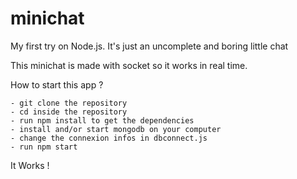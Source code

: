 # minichat
My first try on Node.js. It's just an uncomplete and boring little chat 

This minichat is made with socket so it works in real time.  

How to start this app ? 

    - git clone the repository 
    - cd inside the repository 
    - run npm install to get the dependencies
    - install and/or start mongodb on your computer 
    - change the connexion infos in dbconnect.js
    - run npm start 
    
It Works ! 

